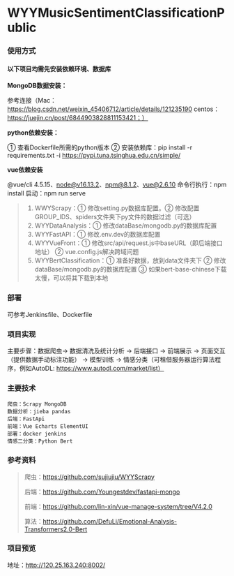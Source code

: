 # WYYMusicSentimentClassificationPublic

### 使用方式

#### 以下项目均需先安装依赖环境、数据库
**MongoDB数据安装：**

参考连接（Mac：https://blog.csdn.net/weixin_45406712/article/details/121235190
centos：https://juejin.cn/post/6844903828811153421；）

**python依赖安装：**

① 查看Dockerfile所需的python版本 ② 安装依赖库：pip install -r requirements.txt -i https://pypi.tuna.tsinghua.edu.cn/simple/

**vue依赖安装**

@vue/cli 4.5.15、node@v16.13.2、npm@8.1.2、vue@2.6.10
命令行执行：npm install
启动：npm run serve

> 1. WWYScrapy：① 修改setting.py数据库配置。② 修改配置GROUP_IDS、spiders文件夹下py文件的数据过滤（可选）
> 2. WYYDataAnalysis：① 修改dataBase/mongodb.py的数据库配置
> 3. WYYFastAPI：① 修改.env.dev的数据库配置
> 4. WYYVueFront：① 修改src/api/request.js中baseURL（即后端接口地址） ② vue.config.js解决跨域问题
> 5. WYYBertClassification：① 准备好数据，放到data文件夹下 ② 修改dataBase/mongodb.py的数据库配置 ③ 如果bert-base-chinese下载太慢，可以将其下载到本地

### 部署
可参考Jenkinsfile、Dockerfile

### 项目实现
主要步骤：数据爬虫-> 数据清洗及统计分析 -> 后端接口 -> 前端展示 -> 页面交互（提供数据手动标注功能） -> 模型训练 -> 情感分类（可租借服务器运行算法程序，例如AutoDL: https://www.autodl.com/market/list）

### 主要技术
```text
爬虫：Scrapy MongoDB
数据分析：jieba pandas
后端：FastApi
前端：Vue Echarts ElementUI
部署：docker jenkins
情感二分类：Python Bert
```

### 参考资料
> 爬虫：https://github.com/sujiujiu/WYYScrapy
> 
> 后端：https://github.com/Youngestdev/fastapi-mongo
> 
> 前端：https://github.com/lin-xin/vue-manage-system/tree/V4.2.0
> 
> 算法：https://github.com/DefuLi/Emotional-Analysis-Transformers2.0-Bert

### 项目预览
地址：http://120.25.163.240:8002/